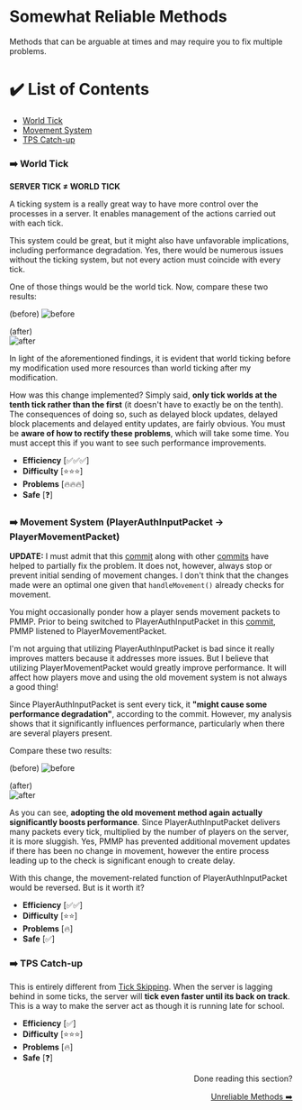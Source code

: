 # Somewhat Reliable Methods
Methods that can be arguable at times and may require you to fix multiple problems.

# ✔️ List of Contents
- [World Tick](#%EF%B8%8F-world-tick)
- [Movement System](#%EF%B8%8F-movement-system-playerauthinputpacket---playermovementpacket)
- [TPS Catch-up](#%EF%B8%8F-tps-catch-up)

### ➡️ World Tick
__**SERVER TICK ≠ WORLD TICK**__

A ticking system is a really great way to have more control over the processes in a server. It enables management of the actions carried out with each tick.

This system could be great, but it might also have unfavorable implications, including performance degradation. Yes, there would be numerous issues without the ticking system, but not every action must coincide with every tick.

One of those things would be the world tick. Now, compare these two results:

(before)
![before](https://user-images.githubusercontent.com/63234276/180412244-695a4f69-54e7-42f6-88d1-017edbf6ab83.png)

(after) \
![after](https://user-images.githubusercontent.com/63234276/180412693-c29d3ac2-606c-44a8-bb0d-ab5c2bb9701c.png)

In light of the aforementioned findings, it is evident that world ticking before my modification used more resources than world ticking after my modification.

How was this change implemented? Simply said, **only tick worlds at the tenth tick rather than the first** (it doesn't have to exactly be on the tenth). The consequences of doing so, such as delayed block updates, delayed block placements and delayed entity updates, are fairly obvious. You must be **aware of how to rectify these problems**, which will take some time. You must accept this if you want to see such performance improvements. 

- **Efficiency** [✅✅✅]
- **Difficulty** [⭐⭐⭐]
- **Problems** [🔥🔥🔥]
- **Safe** [❓]

### ➡️ Movement System (PlayerAuthInputPacket -> PlayerMovementPacket)
**UPDATE:** I must admit that this [commit](https://github.com/pmmp/PocketMine-MP/commit/01ca14c314f180441343bbdf6cff611064ebe330) along with other [commits](https://github.com/pmmp/PocketMine-MP/commits/5d9f78303726a6ba58cdda8231976f57a54a73c4) have helped to partially fix the problem. It does not, however, always stop or prevent initial sending of movement changes. I don't think that the changes made were an optimal one given that `handleMovement()` already checks for movement. 

You might occasionally ponder how a player sends movement packets to PMMP. Prior to being switched to PlayerAuthInputPacket in this [commit](https://github.com/pmmp/PocketMine-MP/commit/292827a311a8792718b6405975518ef923a47475), PMMP listened to PlayerMovementPacket. 

I'm not arguing that utilizing PlayerAuthInputPacket is bad since it really improves matters because it addresses more issues. But I believe that utilizing PlayerMovementPacket would greatly improve performance. It will affect how players move and using the old movement system is not always a good thing!

Since PlayerAuthInputPacket is sent every tick, it **"might cause some performance degradation"**, according to the commit. However, my analysis shows that it significantly influences performance, particularly when there are several players present. 

Compare these two results:

(before)
![before](https://user-images.githubusercontent.com/63234276/180415346-98236092-2110-49e7-9607-314aa352e3a7.png)

(after) \
![after](https://user-images.githubusercontent.com/63234276/180415383-eb7f01b4-7ecb-4408-97a6-2724333137ef.png)

As you can see, **adopting the old movement method again actually significantly boosts performance**. Since PlayerAuthInputPacket delivers many packets every tick, multiplied by the number of players on the server, it is more sluggish. Yes, PMMP has prevented additional movement updates if there has been no change in movement, however the entire process leading up to the check is significant enough to create delay.

With this change, the movement-related function of PlayerAuthInputPacket would be reversed. But is it worth it?

- **Efficiency** [✅✅]
- **Difficulty** [⭐⭐]
- **Problems** [🔥]
- **Safe** [✅]

### ➡️ TPS Catch-up
This is entirely different from [Tick Skipping](https://github.com/AGTHARN/PMMP-Optimizations/blob/main/docs/UNRELIABLE.md#%EF%B8%8F-tick-skipping). When the server is lagging behind in some ticks, the server will **tick even faster until its back on track**. This is a way to make the server act as though it is running late for school.

- **Efficiency** [✅]
- **Difficulty** [⭐⭐⭐]
- **Problems** [🔥]
- **Safe** [❓]

<div align="right">
  <p>Done reading this section?</p>
    <a href = "https://github.com/AGTHARN/PMMP-Optimizations/blob/main/docs/UNRELIABLE.md" target = "_self">Unreliable Methods ➡️</a>
</div>